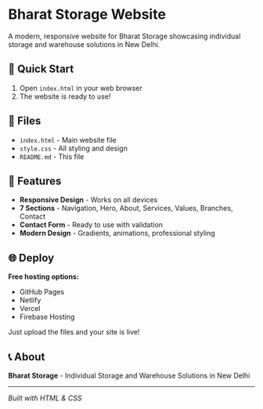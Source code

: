# Bharat Storage Website

A modern, responsive website for Bharat Storage showcasing individual storage and warehouse solutions in New Delhi.

## 🚀 Quick Start

1. Open `index.html` in your web browser
2. The website is ready to use!

## 📁 Files

- `index.html` - Main website file
- `style.css` - All styling and design
- `README.md` - This file

## 🎨 Features

- **Responsive Design** - Works on all devices
- **7 Sections** - Navigation, Hero, About, Services, Values, Branches, Contact
- **Contact Form** - Ready to use with validation
- **Modern Design** - Gradients, animations, professional styling

## 🌐 Deploy

**Free hosting options:**
- GitHub Pages
- Netlify
- Vercel
- Firebase Hosting

Just upload the files and your site is live!

## 📞 About

**Bharat Storage** - Individual Storage and Warehouse Solutions in New Delhi

---

*Built with HTML & CSS* 